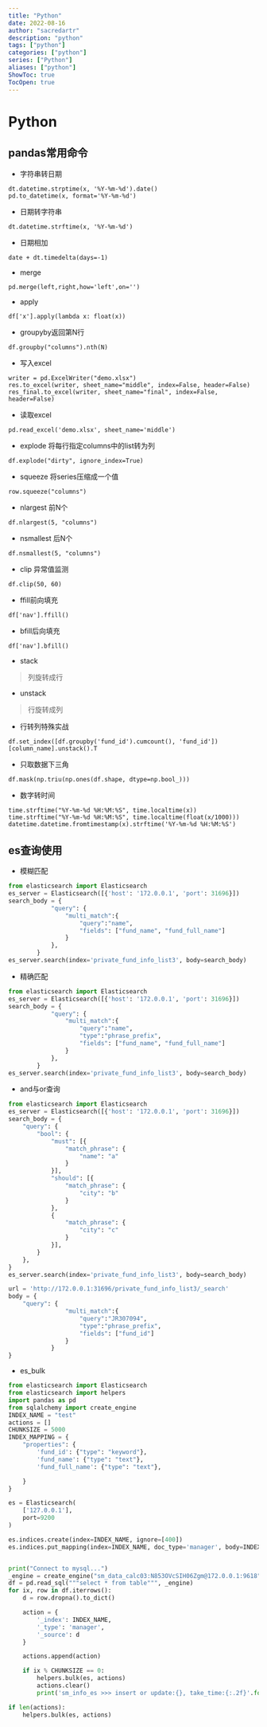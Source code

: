 ```yaml
---
title: "Python"
date: 2022-08-16
author: "sacredartr"
description: "python"
tags: ["python"]
categories: ["python"]
series: ["Python"]
aliases: ["python"]
ShowToc: true
TocOpen: true
---
```


# Python

## pandas常用命令

* 字符串转日期
```console
dt.datetime.strptime(x, '%Y-%m-%d').date()
pd.to_datetime(x, format='%Y-%m-%d')
```

* 日期转字符串
```console
dt.datetime.strftime(x, '%Y-%m-%d')
```

* 日期相加
```console
date + dt.timedelta(days=-1)
```

* merge
```console
pd.merge(left,right,how='left',on='')
```

* apply
```console
df['x'].apply(lambda x: float(x))
```

* groupyby返回第N行
```console
df.groupby("columns").nth(N)
```

* 写入excel
```console
writer = pd.ExcelWriter("demo.xlsx")
res.to_excel(writer, sheet_name="middle", index=False, header=False)
res_final.to_excel(writer, sheet_name="final", index=False, header=False)
```

* 读取excel
```console
pd.read_excel('demo.xlsx', sheet_name='middle')
```

* explode 将每行指定columns中的list转为列
```console
df.explode("dirty", ignore_index=True)
```

* squeeze 将series压缩成一个值
```console
row.squeeze("columns")
```

* nlargest 前N个
```console
df.nlargest(5, "columns")
```

* nsmallest 后N个
```console
df.nsmallest(5, "columns")
```

*  clip 异常值监测
```console
df.clip(50, 60)
```

* ffill前向填充
```console
df['nav'].ffill()
```

* bfill后向填充
```console
df['nav'].bfill()
```

* stack
> 列旋转成行

* unstack
> 行旋转成列

* 行转列特殊实战
```console
df.set_index([df.groupby('fund_id').cumcount(), 'fund_id'])[column_name].unstack().T
```

* 只取数据下三角
```console
df.mask(np.triu(np.ones(df.shape, dtype=np.bool_)))
```

* 数字转时间
```console
time.strftime("%Y-%m-%d %H:%M:%S", time.localtime(x))
time.strftime("%Y-%m-%d %H:%M:%S", time.localtime(float(x/1000)))
datetime.datetime.fromtimestamp(x).strftime('%Y-%m-%d %H:%M:%S')
```

## es查询使用

* 模糊匹配
```python
from elasticsearch import Elasticsearch
es_server = Elasticsearch([{'host': '172.0.0.1', 'port': 31696}])
search_body = {
            "query": {
                "multi_match":{
                    "query":"name",
                    "fields": ["fund_name", "fund_full_name"]
                }
            },
        }
es_server.search(index='private_fund_info_list3', body=search_body)
```

* 精确匹配
```python
from elasticsearch import Elasticsearch
es_server = Elasticsearch([{'host': '172.0.0.1', 'port': 31696}])
search_body = {
            "query": {
                "multi_match":{
                    "query":"name",
                    "type":"phrase_prefix",
                    "fields": ["fund_name", "fund_full_name"]
                }
            },
        }
es_server.search(index='private_fund_info_list3', body=search_body)
```

* and与or查询
```python
from elasticsearch import Elasticsearch
es_server = Elasticsearch([{'host': '172.0.0.1', 'port': 31696}])
search_body = {
	"query": {
		"bool": {
			"must": [{
				"match_phrase": {
					"name": "a"
				}
			}],
			"should": [{
				"match_phrase": {
					"city": "b"
				}
			},
			{
				"match_phrase": {
					"city": "c"
				}
			}],
		}
	},
}
es_server.search(index='private_fund_info_list3', body=search_body)
```

```python
url = 'http://172.0.0.1:31696/private_fund_info_list3/_search'
body = {
    "query": {
                "multi_match":{
                    "query":"JR307094",
                    "type":"phrase_prefix",
                    "fields": ["fund_id"]
                }
            }
}
```

* es_bulk
```python
from elasticsearch import Elasticsearch
from elasticsearch import helpers
import pandas as pd
from sqlalchemy import create_engine
INDEX_NAME = "test"
actions = []
CHUNKSIZE = 5000
INDEX_MAPPING = {
    "properties": {
        'fund_id': {"type": "keyword"},
        'fund_name': {"type": "text"},
        'fund_full_name': {"type": "text"},

    }
}

es = Elasticsearch(
    ['127.0.0.1'],
    port=9200
)

es.indices.create(index=INDEX_NAME, ignore=[400])
es.indices.put_mapping(index=INDEX_NAME, doc_type='manager', body=INDEX_MAPPING, ignore=[400])


print("Connect to mysql...")
_engine = create_engine("sm_data_calc03:N853OVcSIH06Zgm@172.0.0.1:9618", 'test')
df = pd.read_sql("""select * from table""", _engine)
for ix, row in df.iterrows():
    d = row.dropna().to_dict()

    action = {
        '_index': INDEX_NAME,
        '_type': 'manager',
        '_source': d
    }

    actions.append(action)

    if ix % CHUNKSIZE == 0:
        helpers.bulk(es, actions)
        actions.clear()
        print('sm_info_es >>> insert or update:{}, take_time:{:.2f}'.format(ix, time.time() - t2))

if len(actions):
    helpers.bulk(es, actions)
```
